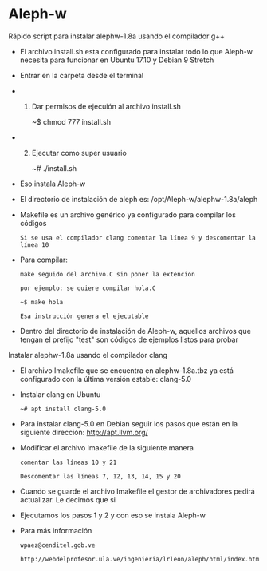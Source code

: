 # Aleph-w
Rápido script para instalar alephw-1.8a usando el compilador g++

-   El archivo install.sh esta configurado para instalar todo lo que Aleph-w necesita para funcionar en Ubuntu 17.10 y Debian 9 Stretch

-   Entrar en la carpeta desde el terminal

-   1. Dar permisos de ejecuión al archivo install.sh

        ~$ chmod 777 install.sh

-   2. Ejecutar como super usuario

        ~# ./install.sh

-   Eso instala Aleph-w

-   El directorio de instalación de aleph es: /opt/Aleph-w/alephw-1.8a/aleph

-   Makefile es un archivo genérico ya configurado para compilar los códigos

        Si se usa el compilador clang comentar la línea 9 y descomentar la línea 10

-   Para compilar:

        make seguido del archivo.C sin poner la extención

        por ejemplo: se quiere compilar hola.C

        ~$ make hola

        Esa instrucción genera el ejecutable

-   Dentro del directorio de instalación de Aleph-w, aquellos archivos que tengan el prefijo "test" son códigos de ejemplos listos para probar

Instalar alephw-1.8a usando el compilador clang

-   El archivo Imakefile que se encuentra en alephw-1.8a.tbz ya está configurado con la última versión estable: clang-5.0

-   Instalar clang en Ubuntu

        ~# apt install clang-5.0

-   Para instalar clang-5.0 en Debian seguir los pasos que están en la siguiente dirección: http://apt.llvm.org/

-   Modificar el archivo Imakefile de la siguiente manera

        comentar las líneas 10 y 21

        Descomentar las líneas 7, 12, 13, 14, 15 y 20

-   Cuando se guarde el archivo Imakefile el gestor de archivadores pedirá actualizar. Le decimos que si

-   Ejecutamos los pasos 1 y 2 y con eso se instala Aleph-w

-   Para más información

        wpaez@cenditel.gob.ve

        http://webdelprofesor.ula.ve/ingenieria/lrleon/aleph/html/index.html
